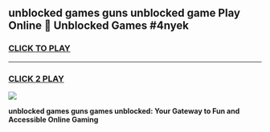 
## unblocked games guns unblocked game Play Online 👋 Unblocked Games #4nyek
<h3>
<a href="https://premium.freeplayer.one?title=unblocked_games_guns&ref=21F">CLICK TO PLAY</a></h3>
<hr>

<h3>
<a href="https://premium.freeplayer.one?title=unblocked_games_guns&ref=21F">CLICK 2 PLAY</a>
  
</h3>

<a href="https://premium.freeplayer.one?title=unblocked_games_guns&ref=21F/"><img src="https://clearcache.store/games.png"></a>


**unblocked games guns games unblocked: Your Gateway to Fun and Accessible Online Gaming**
